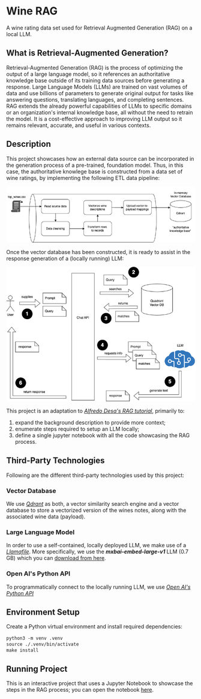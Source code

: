# Wine RAG
A wine rating data set used for Retrieval Augmented Generation (RAG) on a local LLM.

## What is Retrieval-Augmented Generation?

Retrieval-Augmented Generation (RAG) is the process of optimizing the output of a large language model, so it references an authoritative knowledge base outside of its training data sources before generating a response. Large Language Models (LLMs) are trained on vast volumes of data and use billions of parameters to generate original output for tasks like answering questions, translating languages, and completing sentences. RAG extends the already powerful capabilities of LLMs to specific domains or an organization's internal knowledge base, all without the need to retrain the model. It is a cost-effective approach to improving LLM output so it remains relevant, accurate, and useful in various contexts.

## Description

This project showcases how an external data source can be incorporated in the generation process of a pre-trained, foundation model.   Thus, in this case, the authoritative knowlege base is constructed from a data set of wine ratings, by implementing the following ETL data pipeline:

![ETL pipeline](images/pipeline.png)

Once the vector database has been constructed, it is ready to assist in the response generation of a (locally running) LLM:

![RAG process](images/rag.png)

This project is an adaptation to _[Alfredo Desa's RAG tutorial](https://github.com/alfredodeza/learn-retrieval-augmented-generation)_, primarily to:

1. expand the background description to provide more context;
2. enumerate steps required to setup an LLM locally;
3. define a single jupyter notebook with all the code showcasing the RAG process. 

## Third-Party Technologies

Following are the different third-party technologies used by this project:

### Vector Database

We use _[Qdrant](https://github.com/qdrant/qdrant#readme)_ as both, a vector similarity search engine and a vector database to store a vectorized version of the wines notes, along with the associated wine data (payload).

### Large Language Model

In order to use a self-contained, locally deployed LLM, we make use of a _[Llamafile](https://github.com/Mozilla-Ocho/llamafile#readme)_.  More specifically, we use the _**mxbai-embed-large-v1**_ LLM (0.7 GB) which you can [download from here](https://huggingface.co/Mozilla/mxbai-embed-large-v1-llamafile/resolve/main/mxbai-embed-large-v1-f16.llamafile?download=true).

### Open AI's Python API

To programmatically connect to the locally running LLM, we use _[Open AI's Python API](https://pypi.org/project/openai/)_

## Environment Setup

Create a Python virtual environment and install required dependencies:

```
python3 -m venv .venv
source ./.venv/bin/activate
make install
```

## Running Project

This is an interactive project that uses a Jupyter Notebook to showcase the steps in the RAG process; you can open the notebook [here](wine_rag.ipynb).
